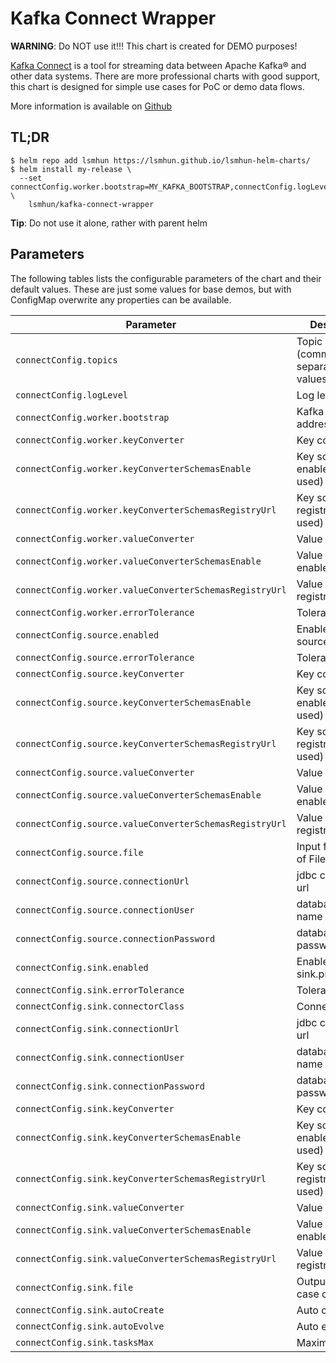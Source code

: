 Kafka Connect Wrapper
=====================
**WARNING**: Do NOT use it!!! This chart is created for DEMO purposes! 

[Kafka Connect](https://docs.confluent.io/platform/current/connect/index.html "Confluent's Homepage")
is a tool for streaming data between Apache Kafka® and other data systems. There are more 
professional charts with good support, this chart is designed for simple use cases
for PoC or demo data flows.

More information is available on [Github](https://github.com/lsmhun/kafka-connect-wrapper)

## TL;DR

```console
$ helm repo add lsmhun https://lsmhun.github.io/lsmhun-helm-charts/
$ helm install my-release \
  --set connectConfig.worker.bootstrap=MY_KAFKA_BOOTSTRAP,connectConfig.logLevel=DEBUG \
    lsmhun/kafka-connect-wrapper
```
**Tip**: Do not use it alone, rather with parent helm 

## Parameters

The following tables lists the configurable parameters of the chart and their default values.
These are just some values for base demos, but with ConfigMap overwrite any properties can be
available.

| Parameter                                               | Description                         | Default                                                 |
|---------------------------------------------------------|-------------------------------------|---------------------------------------------------------|
| `connectConfig.topics`                                  | Topic list (comma separated values) | `demo`                                                  |
| `connectConfig.logLevel`                                | Log level                           | `INFO`                                                  |
| `connectConfig.worker.bootstrap`                        | Kafka Bootstrap address             | `nil`                                                   |
| `connectConfig.worker.keyConverter`                     | Key converter                       | `org.apache.kafka.connect.storage.StringConverter`      |
| `connectConfig.worker.keyConverterSchemasEnable`        | Key schema enabled (not used)       | `false`                                                 |
| `connectConfig.worker.keyConverterSchemasRegistryUrl`   | Key schema registry url (not used)  | `nil`                                                   |
| `connectConfig.worker.valueConverter`                   | Value converter                     | `org.apache.kafka.connect.storage.StringConverter`      |
| `connectConfig.worker.valueConverterSchemasEnable`      | Value schema enabled                | `false`                                                 |
| `connectConfig.worker.valueConverterSchemasRegistryUrl` | Value schema registry url           | `nil`                                                   |
| `connectConfig.worker.errorTolerance`                   | Tolerance level                     | `all`                                                   |
| `connectConfig.source.enabled`                          | Enable source.properties            | `false`                                                 |
| `connectConfig.source.errorTolerance`                   | Tolerance level                     | `all`                                                   |
| `connectConfig.source.keyConverter`                     | Key converter                       | `org.apache.kafka.connect.storage.StringConverter`      |
| `connectConfig.source.keyConverterSchemasEnable`        | Key schema enabled (not used)       | `false`                                                 |
| `connectConfig.source.keyConverterSchemasRegistryUrl`   | Key schema registry url (not used)  | `nil`                                                   |
| `connectConfig.source.valueConverter`                   | Value converter                     | `org.apache.kafka.connect.storage.StringConverter`      |
| `connectConfig.source.valueConverterSchemasEnable`      | Value schema enabled                | `false`                                                 |
| `connectConfig.source.valueConverterSchemasRegistryUrl` | Value schema registry url           | `nil`                                                   |
| `connectConfig.source.file`                             | Input file in case of File source   | `/opt/out/kafka.in`                                     |
| `connectConfig.source.connectionUrl`                    | jdbc connection url                 | `nil`                                                   |
| `connectConfig.source.connectionUser`                   | database user name                  | `nil`                                                   |
| `connectConfig.source.connectionPassword`               | database user password              | `nil`                                                   |
| `connectConfig.sink.enabled`                            | Enable sink.properties              | `true`                                                  |
| `connectConfig.sink.errorTolerance`                     | Tolerance level                     | `all`                                                   |
| `connectConfig.sink.connectorClass`                     | Connector class                     | `org.apache.kafka.connect.file.FileStreamSinkConnector` |
| `connectConfig.sink.connectionUrl`                      | jdbc connection url                 | `nil`                                                   |
| `connectConfig.sink.connectionUser`                     | database user name                  | `nil`                                                   |
| `connectConfig.sink.connectionPassword`                 | database user password              | `nil`                                                   |
| `connectConfig.sink.keyConverter`                       | Key converter                       | `org.apache.kafka.connect.storage.StringConverter`      |
| `connectConfig.sink.keyConverterSchemasEnable`          | Key schema enabled (not used)       | `false`                                                 |
| `connectConfig.sink.keyConverterSchemasRegistryUrl`     | Key schema registry url (not used)  | `nil`                                                   |
| `connectConfig.sink.valueConverter`                     | Value converter                     | `org.apache.kafka.connect.storage.StringConverter`      |
| `connectConfig.sink.valueConverterSchemasEnable`        | Value schema enabled                | `false`                                                 |
| `connectConfig.sink.valueConverterSchemasRegistryUrl`   | Value schema registry url           | `nil`                                                   |
| `connectConfig.sink.file`                               | Output file in case of FileSink     | `/opt/out/kafka.out`                                    |
| `connectConfig.sink.autoCreate`                         | Auto create                         | `true`                                                  |
| `connectConfig.sink.autoEvolve`                         | Auto evolve                         | `true`                                                  |
| `connectConfig.sink.tasksMax`                           | Maximum tasks                       | `1`                                                     |